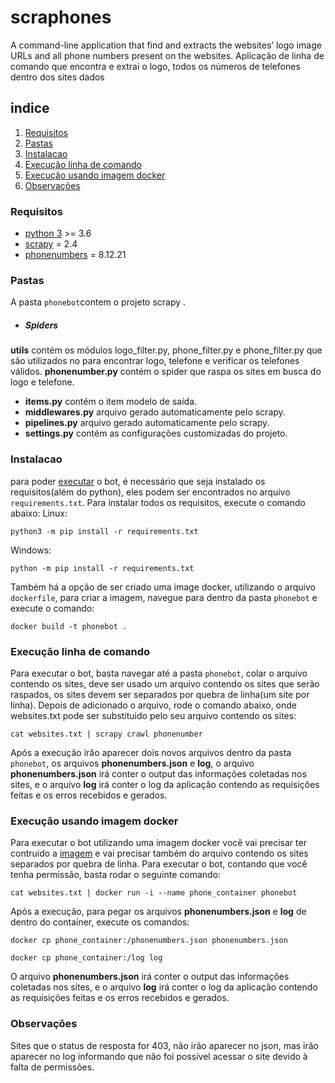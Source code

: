 # scraphones
A command-line application that find and extracts the websites’ logo image URLs and all phone numbers present on the websites.
Aplicação de linha de comando que encontra e extrai o logo, todos os números de telefones dentro dos sites dados

## indice
1. [Requisitos](#Requisitos)
2. [Pastas](#Pastas)
3. [Instalacao](#Instalacao)
4. [Execução linha de comando](#Execução-linha-de-comando)
5. [Execução usando imagem docker](#Execução-usando-imagem-docker)
6. [Observações](#Observações)

### Requisitos
- [python 3](https://www.python.org/downloads/) >= 3.6
- [scrapy](https://scrapy.org/)  = 2.4
- [phonenumbers](https://pypi.org/project/phonenumbers/) = 8.12.21

### Pastas
A pasta `phonebot`contem o projeto scrapy .
* ##### Spiders
**utils**  contém os módulos logo_filter.py, phone_filter.py e phone_filter.py que são utilizados no para encontrar logo, telefone e verificar os telefones válidos.
**phonenumber.py** contém o spider que raspa os sites em busca do logo e telefone.
* **items.py** contém o item modelo de saída.
* **middlewares.py** arquivo gerado automaticamente pelo scrapy.
* **pipelines.py** arquivo gerado automaticamente pelo scrapy.
* **settings.py** contém as configurações customizadas do projeto.

### Instalacao
para poder [executar](#Execução) o bot, é necessário que seja instalado os requisitos(além do python), eles podem ser encontrados no arquivo `requirements.txt`.
Para instalar todos os requisitos, execute o comando abaixo:
Linux:

`python3 -m pip install -r requirements.txt `

Windows:

`python -m pip install -r requirements.txt `

Também há a opção de ser criado uma image docker, utilizando o arquivo `dockerfile`, para criar a imagem, navegue para dentro da pasta `phonebot` e execute o comando:

`docker build -t phonebot .`

### Execução linha de comando
Para executar o bot, basta navegar até a pasta `phonebot`, colar o arquivo contendo os sites, deve ser usado um arquivo contendo os sites que serão raspados, os sites devem ser separados por quebra de linha(um site por linha). Depois de adicionado o arquivo, rode o comando abaixo, onde websites.txt pode ser substituido pelo seu arquivo contendo os sites:

`cat websites.txt | scrapy crawl phonenumber`

Após a execução irão aparecer dois novos arquivos dentro da pasta `phonebot`, os arquivos **phonenumbers.json** e  **log**, o arquivo **phonenumbers.json**  irá conter o output das informações coletadas nos sites, e o arquivo **log** irá conter o log da aplicação contendo as requisições  feitas e os erros recebidos e gerados.

### Execução usando imagem docker
Para executar o bot utilizando uma imagem docker você vai precisar ter contruido a [imagem](#Instalação) e vai precisar também do arquivo contendo os sites separados por quebra de linha.
Para executar o bot, contando que você tenha permissão, basta rodar o seguinte comando:

`cat websites.txt | docker run -i --name phone_container phonebot`

Após a execução, para pegar os arquivos **phonenumbers.json**  e   **log**  de dentro do container, execute os comandos:

`docker cp phone_container:/phonenumbers.json phonenumbers.json`

`docker cp phone_container:/log log`

O arquivo **phonenumbers.json**  irá conter o output das informações coletadas nos sites, e o arquivo **log** irá conter o log da aplicação contendo as requisições feitas e os erros recebidos e gerados.


### Observações
Sites que o status de resposta for 403, não irão aparecer no json, mas irão aparecer no log informando que não foi possível acessar o site devido à falta de permissões.